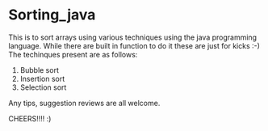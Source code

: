# Sorting_java

This is to sort arrays using various techniques using the java programming language. While there are built in function to do  it these are just for kicks :-)
The techinques present are as follows:
1) Bubble sort
2) Insertion sort
3) Selection sort


Any tips, suggestion reviews are all welcome.

CHEERS!!!!
:)
